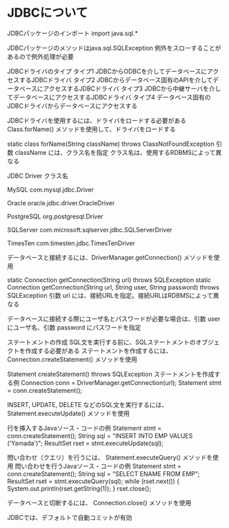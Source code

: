 # JDBCについて

JDBCパッケージのインポート
import java.sql.*

JDBCパッケージのメソッドはjava.sql.SQLException 例外をスローすることがあるので例外処理が必要

JDBCドライバのタイプ
タイプ1	JDBCからODBCを介してデータベースにアクセスするJDBCドライバ
タイプ2	JDBCからデータベース固有のAPIを介してデータベースにアクセスするJDBCドライバ
タイプ3	JDBCから中継サーバを介してデータベースにアクセスするJDBCドライバ
タイプ4	データベース固有のJDBCドライバからデータベースにアクセスする

JDBCドライバを使用するには、ドライバをロードする必要がある
Class.forName() メソッドを使用して、ドライバをロードする

static class forName(String className) throws ClassNotFoundException
引数 className には、クラス名を指定
クラス名は、使用するRDBMSによって異なる

JDBC Driver	クラス名

MySQL	com.mysql.jdbc.Driver

Oracle	oracle.jdbc.driver.OracleDriver

PostgreSQL	org.postgresql.Driver

SQLServer	com.microsoft.sqlserver.jdbc.SQLServerDriver

TimesTen	com.timesten.jdbc.TimesTenDriver

データベースと接続するには、DriverManager.getConnection() メソッドを使用

static Connection getConnection(String url) throws SQLException
static Connection getConnection(String url, String user, String password) throws SQLException
引数 url には、接続URLを指定。接続URLはRDBMSによって異なる

データベースに接続する際にユーザ名とパスワードが必要な場合は、引数 user にユーザ名、引数 password にパスワードを指定

ステートメントの作成
SQL文を実行する前に、SQLステートメントのオブジェクトを作成する必要がある
ステートメントを作成するには、 Connection.createStatement() メソッドを使用

Statement createStatement() throws SQLException
ステートメントを作成する例
Connection conn = DriverManager.getConnection(url);
Statement stmt = conn.createStatement();

INSERT, UPDATE, DELETE などのSQL文を実行するには、 Statement.executeUpdate() メソッドを使用

行を挿入するJavaソース・コードの例
Statement stmt = conn.createStatement();
String sql = "INSERT INTO EMP VALUES ('Yamada')";
ResultSet rset = stmt.executeUpdate(sql);

問い合わせ（クエリ）を行うには、 Statement.executeQuery() メソッドを使用
問い合わせを行うJavaソース・コードの例
Statement stmt = conn.createStatement();
String sql = "SELECT ENAME FROM EMP";
ResultSet rset = stmt.executeQuery(sql);
while (rset.next()) {
    System.out.println(rset.getString(1));
}
rset.close();

データベースと切断するには、 Connection.close() メソッドを使用

JDBCでは、デフォルトで自動コミットが有効
